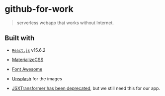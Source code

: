 # github-for-work

> serverless webapp that works without Internet.

## Built with

* [`React.js`](https://github.com/facebook/react/releases) v15.6.2
* [MaterializeCSS](http://materializecss.com/)
* [Font Awesome](https://fontawesome.com/icons?d=gallery)
* [Unsplash](https://unsplash.com/) for the images

* [JSXTransformer has been deprecated](https://reactjs.org/blog/2015/06/12/deprecating-jstransform-and-react-tools.html), but we still need this for our app.
